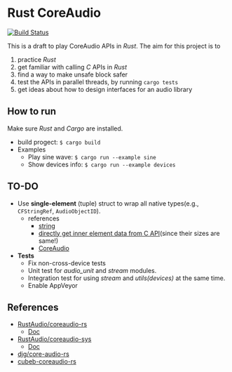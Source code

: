 # Rust CoreAudio

[![Build Status](https://travis-ci.org/ChunMinChang/rust-coreaudio.svg?branch=master)](https://travis-ci.org/ChunMinChang/rust-coreaudio)

This is a draft to play CoreAudio APIs in *Rust*. The aim for this project is to
1. practice *Rust*
2. get familiar with calling *C* APIs in *Rust*
3. find a way to make unsafe block safer
4. test the APIs in parallel threads, by running ```cargo tests```
5. get ideas about how to design interfaces for an audio library

## How to run
Make sure *Rust* and *Cargo* are installed.
- build progect: ```$ cargo build```
- Examples
  - Play sine wave: ```$ cargo run --example sine```
  - Show devices info: ```$ cargo run --example devices```

## TO-DO
- Use **single-element** (tuple) struct to wrap all native types(e.g., ```CFStringRef```, ```AudioObjectID```).
  - references
    - [string][gist-string-wrapper]
    - [directly get inner element data from C API][gist-same-size](since their sizes are same!)
    - [CoreAudio][gist-audioobject]
- **Tests**
  - Fix non-cross-device tests
  - Unit test for *audio_unit* and *stream* modules.
  - Integration test for using *stream* and *utils(devices)* at the same time.
  - Enable AppVeyor

## References
- [RustAudio/coreaudio-rs][RustAudio-coreaudio-rs]
  - [Doc][RustAudio-coreaudio-rs-doc]
- [RustAudio/coreaudio-sys][RustAudio-coreaudio-sys]
  - [Doc][RustAudio-coreaudio-sys-doc]
- [djg/core-audio-rs][djg-core-audio-rs]
- [cubeb-coreaudio-rs][cubeb-coreaudio-rs]

[gist-string-wrapper]: https://gist.github.com/ChunMinChang/25f3608c285f1abf2a5c289d5f758427 "Using tuple struct to wrap native C types"
[gist-same-size]: https://gist.github.com/ChunMinChang/1acf672babd4e8f79fcf83fa228d1461 "Wrap native types by tuple struct"
[gist-audioobject]: https://gist.github.com/ChunMinChang/07b806cb6a9ea1136cb3cbd8cda6c806 "Access data from CoreAudio APIs with a single-element tuple structs wrapping native CoreAudio types"
[gist-callback]: https://gist.github.com/ChunMinChang/8a22f8a1308b6e0a600e22c4629b2175 "Convert a void* buffer (from C) to a typed slice"

[RustAudio-coreaudio-rs]: https://github.com/RustAudio/coreaudio-rs "RustAudio/coreaudio-rs"
[RustAudio-coreaudio-rs-doc]: http://rustaudio.github.io/coreaudio-rs/coreaudio/index.html "Doc: RustAudio/coreaudio-rs"
[RustAudio-coreaudio-sys]: https://github.com/RustAudio/coreaudio-sys "RustAudio/coreaudio-sys"
[RustAudio-coreaudio-sys-doc]: http://rustaudio.github.io/coreaudio-rs/coreaudio_sys/index.html "Doc: RustAudio/coreaudio-sys"
[djg-core-audio-rs]: https://github.com/djg/core-audio-rs "djg/core-audio-rs"
[cubeb-coreaudio-rs]: https://github.com/ChunMinChang/cubeb-coreaudio-rs "C-style Rust code for audiounit backend"